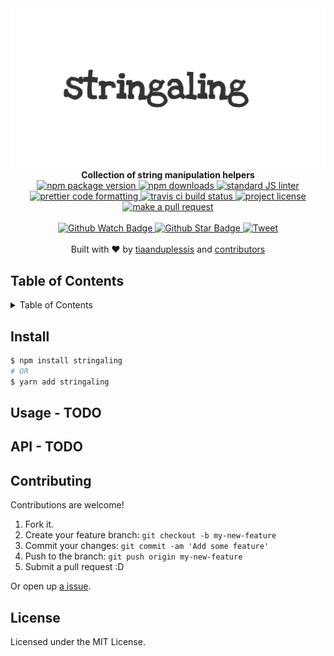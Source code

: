 
<div align="center">
  <img src="media/logo.png" alt="stringaling"/>
</div>
<div align="center">
  <strong>Collection of string manipulation helpers</strong>
</div>
<div align="center">
  <a href="https://npmjs.org/package/stringaling">
    <img src="https://img.shields.io/npm/v/stringaling.svg?style=flat-square" alt="npm package version" />
  </a>
  <a href="https://npmjs.org/package/stringaling">
  <img src="https://img.shields.io/npm/dm/stringaling.svg?style=flat-square" alt="npm downloads" />
  </a>
  <a href="https://github.com/feross/standard">
    <img src="https://img.shields.io/badge/code%20style-standard-brightgreen.svg?style=flat-square" alt="standard JS linter" />
  </a>
  <a href="https://github.com/prettier/prettier">
    <img src="https://img.shields.io/badge/styled_with-prettier-ff69b4.svg?style=flat-square" alt="prettier code formatting" />
  </a>
  <a href="https://travis-ci.org/tiaanduplessis/stringaling">
    <img src="https://img.shields.io/travis/tiaanduplessis/stringaling.svg?style=flat-square" alt="travis ci build status" />
  </a>
  <a href="https://github.com/tiaanduplessis/stringaling/blob/master/LICENSE">
    <img src="https://img.shields.io/npm/l/stringaling.svg?style=flat-square" alt="project license" />
  </a>
  <a href="http://makeapullrequest.com">
    <img src="https://img.shields.io/badge/PRs-welcome-brightgreen.svg?style=flat-square" alt="make a pull request" />
  </a>
</div>
<br>
<div align="center">
  <a href="https://github.com/tiaanduplessis/stringaling/watchers">
    <img src="https://img.shields.io/github/watchers/tiaanduplessis/stringaling.svg?style=social" alt="Github Watch Badge" />
  </a>
  <a href="https://github.com/tiaanduplessis/stringaling/stargazers">
    <img src="https://img.shields.io/github/stars/tiaanduplessis/stringaling.svg?style=social" alt="Github Star Badge" />
  </a>
  <a href="https://twitter.com/intent/tweet?text=Check%20out%20stringaling!%20https://github.com/tiaanduplessis/stringaling%20%F0%9F%91%8D">
    <img src="https://img.shields.io/twitter/url/https/github.com/tiaanduplessis/stringaling.svg?style=social" alt="Tweet" />
  </a>
</div>
<br>
<div align="center">
  Built with ❤︎ by <a href="https://github.com/tiaanduplessis">tiaanduplessis</a> and <a href="https://github.com/tiaanduplessis/stringaling/contributors">contributors</a>
</div>

<h2>Table of Contents</h2>
<details>
  <summary>Table of Contents</summary>
  <li><a href="#install">Install</a></li>
  <li><a href="#usage">Usage</a></li>
  <li><a href="#api">API</a></li>
  <li><a href="#contribute">Contribute</a></li>
  <li><a href="#license">License</a></li>
</details>

## Install

```sh
$ npm install stringaling
# OR
$ yarn add stringaling
```

## Usage - TODO

## API - TODO

## Contributing

Contributions are welcome!

1. Fork it.
2. Create your feature branch: `git checkout -b my-new-feature`
3. Commit your changes: `git commit -am 'Add some feature'`
4. Push to the branch: `git push origin my-new-feature`
5. Submit a pull request :D

Or open up [a issue](https://github.com/tiaanduplessis/stringaling/issues).

## License

Licensed under the MIT License.
